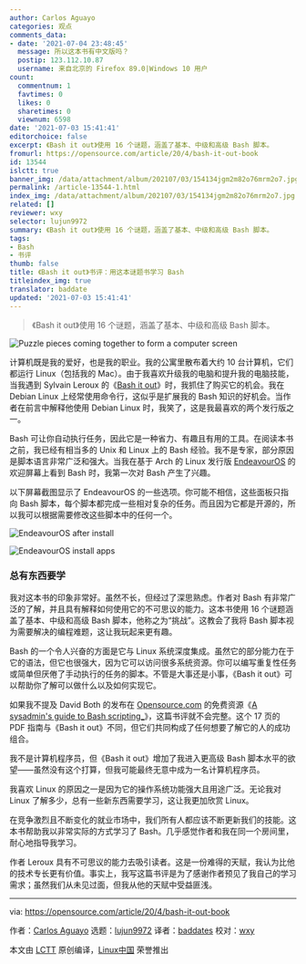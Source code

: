 ```yaml
---
author: Carlos Aguayo
categories: 观点
comments_data:
- date: '2021-07-04 23:48:45'
  message: 所以这本书有中文版吗？
  postip: 123.112.10.87
  username: 来自北京的 Firefox 89.0|Windows 10 用户
count:
  commentnum: 1
  favtimes: 0
  likes: 0
  sharetimes: 0
  viewnum: 6598
date: '2021-07-03 15:41:41'
editorchoice: false
excerpt: 《Bash it out》使用 16 个谜题，涵盖了基本、中级和高级 Bash 脚本。
fromurl: https://opensource.com/article/20/4/bash-it-out-book
id: 13544
islctt: true
banner_img: /data/attachment/album/202107/03/154134jgm2m82o76mrm2o7.jpg
permalink: /article-13544-1.html
index_img: /data/attachment/album/202107/03/154134jgm2m82o76mrm2o7.jpg.thumb.jpg
related: []
reviewer: wxy
selector: lujun9972
summary: 《Bash it out》使用 16 个谜题，涵盖了基本、中级和高级 Bash 脚本。
tags:
- Bash
- 书评
thumb: false
title: 《Bash it out》书评：用这本谜题书学习 Bash
titleindex_img: true
translator: baddate
updated: '2021-07-03 15:41:41'
---
```



> 
> 《Bash it out》使用 16 个谜题，涵盖了基本、中级和高级 Bash 脚本。
> 
> 
> 


![](/data/attachment/album/202107/03/154134jgm2m82o76mrm2o7.jpg "Puzzle pieces coming together to form a computer screen")


计算机既是我的爱好，也是我的职业。我的公寓里散布着大约 10 台计算机，它们都运行 Linux（包括我的 Mac）。由于我喜欢升级我的电脑和提升我的电脑技能，当我遇到 Sylvain Leroux 的《[Bash it out](https://www.amazon.com/Bash-Out-Strengthen-challenges-difficulties/dp/1521773262/)》时，我抓住了购买它的机会。我在 Debian Linux 上经常使用命令行，这似乎是扩展我的 Bash 知识的好机会。当作者在前言中解释他使用 Debian Linux 时，我笑了，这是我最喜欢的两个发行版之一。


Bash 可让你自动执行任务，因此它是一种省力、有趣且有用的工具。在阅读本书之前，我已经有相当多的 Unix 和 Linux 上的 Bash 经验。我不是专家，部分原因是脚本语言非常广泛和强大。当我在基于 Arch 的 Linux 发行版 [EndeavourOS](https://endeavouros.com/) 的欢迎屏幕上看到 Bash 时，我第一次对 Bash 产生了兴趣。


以下屏幕截图显示了 EndeavourOS 的一些选项。你可能不相信，这些面板只指向 Bash 脚本，每个脚本都完成一些相对复杂的任务。而且因为它都是开源的，所以我可以根据需要修改这些脚本中的任何一个。


![EndeavourOS after install](/data/attachment/album/202107/03/154143wg356agqysgigks1.png "EndeavourOS after install")


![EndeavourOS install apps](/data/attachment/album/202107/03/154143f993g989l9ujutii.png "EndeavourOS install apps")


### 总有东西要学


我对这本书的印象非常好。虽然不长，但经过了深思熟虑。作者对 Bash 有非常广泛的了解，并且具有解释如何使用它的不可思议的能力。这本书使用 16 个谜题涵盖了基本、中级和高级 Bash 脚本，他称之为“挑战”。这教会了我将 Bash 脚本视为需要解决的编程难题，这让我玩起来更有趣。


Bash 的一个令人兴奋的方面是它与 Linux 系统深度集成。虽然它的部分能力在于它的语法，但它也很强大，因为它可以访问很多系统资源。你可以编写重复性任务或简单但厌倦了手动执行的任务的脚本。不管是大事还是小事，《Bash it out》可以帮助你了解可以做什么以及如何实现它。


如果我不提及 David Both 的发布在 [Opensource.com](http://Opensource.com) 的免费资源《[A sysadmin's guide to Bash scripting\_](https://opensource.com/downloads/bash-scripting-ebook)》，这篇书评就不会完整。这个 17 页的 PDF 指南与《Bash it out》不同，但它们共同构成了任何想要了解它的人的成功组合。


我不是计算机程序员，但《Bash it out》增加了我进入更高级 Bash 脚本水平的欲望——虽然没有这个打算，但我可能最终无意中成为一名计算机程序员。


我喜欢 Linux 的原因之一是因为它的操作系统功能强大且用途广泛。无论我对 Linux 了解多少，总有一些新东西需要学习，这让我更加欣赏 Linux。


在竞争激烈且不断变化的就业市场中，我们所有人都应该不断更新我们的技能。这本书帮助我以非常实际的方式学习了 Bash。几乎感觉作者和我在同一个房间里，耐心地指导我学习。


作者 Leroux 具有不可思议的能力去吸引读者。这是一份难得的天赋，我认为比他的技术专长更有价值。事实上，我写这篇书评是为了感谢作者预见了我自己的学习需求；虽然我们从未见过面，但我从他的天赋中受益匪浅。




---


via: <https://opensource.com/article/20/4/bash-it-out-book>


作者：[Carlos Aguayo](https://opensource.com/users/hwmaster1) 选题：[lujun9972](https://github.com/lujun9972) 译者：[baddates](https://github.com/baddates) 校对：[wxy](https://github.com/wxy)


本文由 [LCTT](https://github.com/LCTT/TranslateProject) 原创编译，[Linux中国](https://linux.cn/) 荣誉推出
